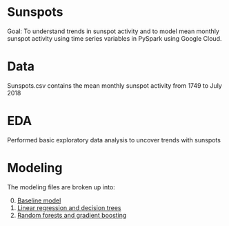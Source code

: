 # Sunspots

Goal: To understand trends in sunspot activity and to model mean monthly sunspot activity using time series variables in PySpark using Google Cloud.

# Data

Sunspots.csv contains the mean monthly sunspot activity from 1749 to July 2018

# EDA

Performed basic exploratory data analysis to uncover trends with sunspots

# Modeling

The modeling files are broken up into:

0. [Baseline model](https://github.com/amandakonet/sunspots-prediction/blob/main/modeling/baseline.ipynb)
1. [Linear regression and decision trees](https://github.com/amandakonet/sunspots-prediction/blob/main/modeling/time_series_lr_decision_trees.ipynb)
2. [Random forests and gradient boosting](https://github.com/amandakonet/sunspots-prediction/blob/main/modeling/time-series-rf-gb.ipynb)
